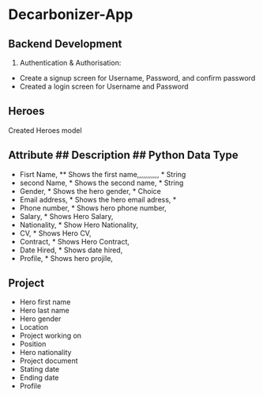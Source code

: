 # Decarbonizer-App
## Backend Development

1. Authentication & Authorisation:

* Create a signup screen for Username, Password, and confirm password
* Created a login screen for Username and Password
## Heroes
Created Heroes model
## Attribute              ## Description           ## Python Data Type

* Fisrt Name,              ** Shows the first name,,,,,,,,,,,         * String           
* second Name,             * Shows the second name,         * String
* Gender,                  * Shows the hero gender,         * Choice
* Email address,           * Shows the hero email adress,   * 
* Phone number,            * Shows hero phone number,
* Salary,                  * Shows Hero Salary,
* Nationality,             * Show Hero Nationality,
* CV,                      * Shows Hero CV,
* Contract,                * Shows Hero Contract,
* Date Hired,              * Shows date hired,
* Profile,                 * Shows hero projile,

## Project
* Hero first name
* Hero last name
* Hero gender
* Location
* Project working on
* Position
* Hero nationality
* Project document
* Stating date
* Ending date
* Profile




















